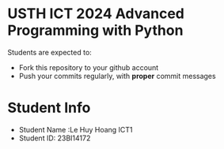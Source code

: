 USTH ICT 2024 Advanced Programming with Python
=====================================================

Students are expected to:
* Fork this repository to your github account
* Push your commits regularly, with **proper** commit messages


Student Info
=========================

* Student Name :Le Huy Hoang ICT1 
* Student ID: 23BI14172
